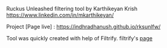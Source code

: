 Ruckus Unleashed filtering tool
by Karthikeyan Krish https://www.linkedin.com/in/mkarthikeyan/

Project [Page live] : https://indhradhanush.github.io/rksunlfw/




Tool was quickly created with help of Filtrify.
filtrify's [page](http://luis-almeida.github.com/filtrify/)

